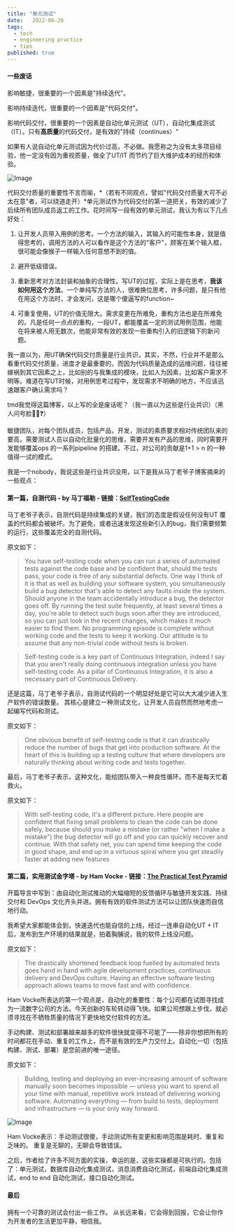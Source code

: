 ```yaml
---
title: "单元测试"
date:   2022-06-26
tags:
  - tech
  - engineering practice
  - tips
published: true
---
```


#### 一些废话

影响敏捷，很重要的一个因素是"持续迭代"。

影响持续迭代，很重要的一个因素是"代码交付"。

影响代码交付，很重要的一个因素是自动化单元测试（UT），自动化集成测试（IT）。只有**高质量**的代码交付，是有效的"持续（continues）"

如果有人说自动化单元测试因为代价过高，不必做。我愿称之为没有太多项目经验，他一定没有因为重视质量，做全了UT/IT 而节约了巨大维护成本的经历和体验。

<!-- 最近工作过程中，居然有人公开表态，代码交付质量可不必太在意。围笑：） -->

<!-- 单方面多说无凭，相互也难以说服对方，我愿意引用马丁 福勒老爷子的观点，来支撑代码质量交付的重要性。 -->

![Image](/2022-06-26-unit-test/代码质量.png)

代码交付质量的重要性不言而喻，*（若有不同观点，譬如"代码交付质量大可不必太在意"者，可以绕道走开）*单元测试作为代码交付的第一道把关，有效的减少了后续所有团队成员返工的工作。花时间写一段有效的单元测试，我认为有以下几点好处：

1. 让开发人员带入用例的思考。一个方法的输入，其输入的可能性本身，就是值得思考的，调用方法的人可以看作是这个方法的"客户"，顾客在某个输入框，很可能会像猴子一样输入任何意想不到的值。

2. 避开低级错误。

3. 重新思考对方法封装和抽象的合理性。写UT的过程，实际上是在思考，**我该如何用这个方法**，一个单纯写方法的人，很难换位思考，许多问题，是只有他在用这个方法时，才会发问，这是哪个傻逼写的function~

4. 可重复使用，UT的价值无限大。需求变更在所难免，重构方法也是在所难免的。凡是任何一点点的重构，一段UT，都能覆盖一定的测试用例范围，他能在将来被人用无数次，他能非常有效的发现一些重构引入的旧逻辑下的新问题。

我一直以为，用UT确保代码交付质量是行业共识，其实，不然，行业并不是那么看重代码交付质量，进度才是最重要的，而因为代码质量造成的运维问题，往往被嫁祸到其它因素之上，比如别的与我集成的模块，比如人为因素，比如客户需求不明等。难道在写UT时候，对用例思考过程中，发现需求不明确的地方，不应该迅速跟客户确认需求吗？

tmd我觉得这篇博客，以上写的全是废话呢？（我一直以为这些是行业共识）（黑人问号脸🧓🏿❓️）

敏捷团队，对每个团队成员，包括产品，开发，测试的素质要求相对传统团队来的要高，需要测试人员以自动化批量化的思维，需要开发有产品的思维，同时需要开发能够覆盖ops 的一系列pipeline 的搭建。不过，对公司的贡献是1+1 > n 的一种值得一试的模式。

我是一个nobody，我说这些是行业共识没用，以下是我从马丁老爷子博客摘来的一些观点：

#### 第一篇，自测代码 - by 马丁福勒 - 链接：[SelfTestingCode](https://martinfowler.com/bliki/SelfTestingCode.html)

马丁老爷子表示，自测代码是持续集成的关键，我们的态度是假设任何没有UT 覆盖的代码都会被破坏。为了避免，或者迅速发现这些新引入的bug，我们需要频繁的运行，这些覆盖完全的自测代码。

原文如下：
> You have self-testing code when you can run a series of automated tests against the code base and be confident that, should the tests pass, your code is free of any substantial defects. One way I think of it is that as well as building your software system, you simultaneously build a bug detector that's able to detect any faults inside the system. Should anyone in the team accidentally introduce a bug, the detector goes off. By running the test suite frequently, at least several times a day, you're able to detect such bugs soon after they are introduced, so you can just look in the recent changes, which makes it much easier to find them. No programming episode is complete without working code and the tests to keep it working. Our attitude is to assume that any non-trivial code without tests is broken.

> Self-testing code is a key part of Continuous Integration, indeed I say that you aren't really doing continuous integration unless you have self-testing code. As a pillar of Continuous Integration, it is also a necessary part of Continuous Delivery.

还是这篇，马丁老爷子表示，自测试代码的一个明显好处是它可以大大减少进入生产软件的错误数量。 其核心是建立一种测试文化，让开发人员自然而然地考虑一起编写代码和测试。

原文如下：

> One obvious benefit of self-testing code is that it can drastically reduce the number of bugs that get into production software. At the heart of this is building up a testing culture that where developers are naturally thinking about writing code and tests together.

最后，马丁老爷子表示，这种文化，能给团队带入一种良性循环。而不是每天忙着救火。

原文如下：

> With self-testing code, it's a different picture. Here people are confident that fixing small problems to clean the code can be done safely, because should you make a mistake (or rather "when I make a mistake") the bug detector will go off and you can quickly recover and continue. With that safety net, you can spend time keeping the code in good shape, and end up in a virtuous spiral where you get steadily faster at adding new features

#### 第二篇，实用测试金字塔 - by Ham Vocke - 链接：[The Practical Test Pyramid](https://martinfowler.com/articles/practical-test-pyramid.html)

开篇导言中写到：由自动化测试推动的大幅缩短的反馈循环与敏捷开发实践、持续交付和 DevOps 文化齐头并进。拥有有效的软件测试方法可以让团队快速而自信地行动。

我希望大家都能体会到，快速迭代也能自信的上线，经过一连串自动化UT + IT 后，发布到生产环境的结果就是，拍着胸脯说，我的软件上线没问题。

原文如下：

> The drastically shortened feedback loop fuelled by automated tests goes hand in hand with agile development practices, continuous delivery and DevOps culture. Having an effective software testing approach allows teams to move fast and with confidence.

Ham Vocke所表达的第一个观点是，自动化的重要性：每个公司都在试图寻找成为一流数字公司的方法。今天创新的车轮转动得飞快。如果公司想跟上步伐，就必须寻找在不牺牲质量的情况下更快地交付软件的方法。

手动构建、测试和部署越来越多的软件很快就变得不可能了——除非你想把所有的时间都花在手动、重复的工作上，而不是有效的生产力交付上。自动化一切（包括构建、测试、部署）是您前进的唯一途径。

原文如下：

> Building, testing and deploying an ever-increasing amount of software manually soon becomes impossible — unless you want to spend all your time with manual, repetitive work instead of delivering working software. Automating everything — from build to tests, deployment and infrastructure — is your only way forward.

![Image](/2022-06-26-unit-test/buildPipeline.png)

Ham Vocke表示：手动测试很傻，手动测试所有变更和影响范围是耗时、重复和乏味的。 重复是无聊的，无聊会导致错误。

之后，作者给了许多不同方面的实操，幸运的是，这些实操都是可执行的。包括了：单元测试，数据库自动化集成测试，消息消费自动化测试，前端自动化集成测试，end to end 自动化测试，接口自动化测试。

#### 最后

拥有一个可靠的测试会付出一些工作。 从长远来看，它会得到回报，它会让你作为开发者的生活更加平静，相信我。